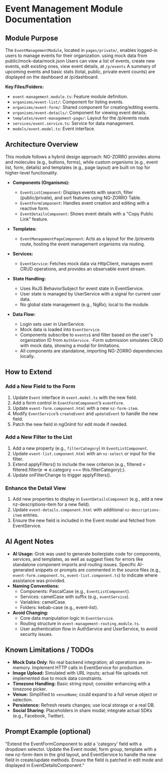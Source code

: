 # Event Management Module Documentation

## Module Purpose
The `EventManagementModule`, located in `pages/private/`, enables logged-in users to manage events for their organization. using mock data from public/mock-data/mock.json Users can view a list of events, create new events, edit existing ones, view event details, at `/p/events` A summary of upcoming events and basic stats (total, public, private event counts) are displayed on the dashboard at /p/dashboard.

**Key Files/Folders:**
- `event-management.module.ts`: Feature module definition.
- `organisms/event-list/`: Component for listing events.
- `organisms/event-form/`: Shared component for creating/editing events.
- `organisms/event-details/`: Component for viewing event details.
- `templates/event-management-page/`: Layout for the /p/events route.
- `services/event.service.ts`: Service for data management.
- `models/event.model.ts`: Event interface.

## Architecture Overview
This module follows a hybrid design approach: NG-ZORRO provides atoms and molecules (e.g., buttons, forms), while custom organisms (e.g., event list, form, details) and templates (e.g., page layout) are built on top for higher-level functionality.

- **Components (Organisms):**
  - `EventListComponent`: Displays events with search, filter (public/private), and sort features using NG-ZORRO Table.
  - `EventFormComponent`: Handles event creation and editing with a reactive form.
  - `EventDetailsComponent`: Shows event details with a "Copy Public Link" feature.

- **Templates:**
  - `EventManagementPageComponent`: Acts as a layout for the /p/events route, hosting the event management organisms via routing.

- **Services:**
  - `EventService`: Fetches mock data via HttpClient, manages event CRUD operations, and provides an observable event stream.

- **State Handling:**
  -  Uses RxJS BehaviorSubject for event state in EventService.
  -  User state is managed by UserService with a signal for current user data.
  -  No global state management (e.g., NgRx); local to the module.

- **Data Flow:**
  - Login sets user in UserService.
  - Mock data is loaded into `EventService`.
  - Components subscribe to `events$` and filter based on the user's organization ID from `AuthService`.
  -Form submission simulates CRUD with mock data, showing a modal for limitations.
  - All components are standalone, importing NG-ZORRO dependencies locally.

## How to Extend
### Add a New Field to the Form
1. Update `Event` interface in `event.model.ts` with the new field.
2. Add a form control in `EventFormComponent`’s `eventForm`.
3. Update `event-form.component.html` with a new `nz-form-item`.
4. Modify `EventService`’s `createEvent` and `updateEvent` to handle the new field.
5. Patch the new field in ngOnInit for edit mode if needed.

### Add a New Filter to the List
1. Add a new property (e.g., `filterCategory`) in `EventListComponent`.
2. Update `event-list.component.html` with an `nz-select` or input for the filter.
3. Extend applyFilters() to include the new criterion (e.g., filtered = filtered.filter(e => e.category === this.filterCategory);).
4. Update onFilterChange to trigger applyFilters().

### Enhance the Detail View
1. Add new properties to display in `EventDetailsComponent` (e.g., add a new nz-descriptions-item for a new field).
2. Update `event-details.component.html` with additional `nz-descriptions-item` entries.
3. Ensure the new field is included in the Event model and fetched from EventService.

## AI Agent Notes
- **AI Usage:** Grok was used to generate boilerplate code for components, services, and templates, as well as suggest fixes for errors like standalone component imports and routing issues.
Specific AI-generated snippets or prompts are commented in the source files (e.g., `event-form.component.ts`, `event-list.component.ts`) to indicate where assistance was provided.
- **Naming Conventions:**
  - Components: PascalCase (e.g., `EventListComponent`).
  - Services: camelCase with suffix (e.g., `eventService`).
  - Variables: camelCase.
  - Folders: kebab-case (e.g., event-list).
- **Avoid Changing:**
  - Core data manipulation logic in `EventService`.
  - Routing structure in `event-management-routing.module.ts`.
  - User authentication flow in AuthService and UserService, to avoid security issues.

## Known Limitations / TODOs
- **Mock Data Only**: No real backend integration; all operations are in-memory. Implement HTTP calls in EventService for production.
- **Image Upload:** Simulated with URL inputs; actual file uploads not implemented due to mock data constraints.
- **Timezone Handling:** Basic string input; consider enhancing with a timezone picker.
- **Venue:** Simplified to `venueName`; could expand to a full venue object or selection.
- **Persistence:** Refresh resets changes; use local storage or a real DB.
- **Social Sharing**: Placeholders in share modal; integrate actual SDKs (e.g., Facebook, Twitter).

## Prompt Example (optional)
"Extend the EventFormComponent to add a 'category' field with a dropdown selector. Update the Event model, form group, template with a new nz-form-item in the grid layout, and EventService to handle the new field in create/update methods. Ensure the field is patched in edit mode and displayed in EventDetailsComponent."
